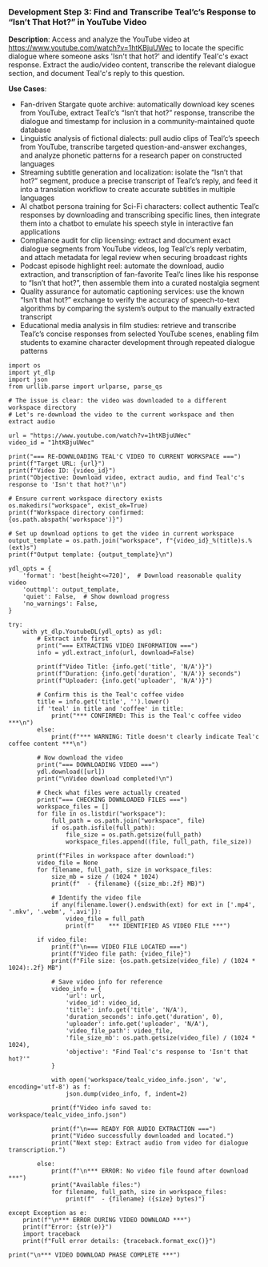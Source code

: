 ### Development Step 3: Find and Transcribe Teal’c’s Response to “Isn’t That Hot?” in YouTube Video

**Description**: Access and analyze the YouTube video at https://www.youtube.com/watch?v=1htKBjuUWec to locate the specific dialogue where someone asks 'Isn't that hot?' and identify Teal'c's exact response. Extract the audio/video content, transcribe the relevant dialogue section, and document Teal'c's reply to this question.

**Use Cases**:
- Fan-driven Stargate quote archive: automatically download key scenes from YouTube, extract Teal’c’s “Isn’t that hot?” response, transcribe the dialogue and timestamp for inclusion in a community-maintained quote database
- Linguistic analysis of fictional dialects: pull audio clips of Teal’c’s speech from YouTube, transcribe targeted question-and-answer exchanges, and analyze phonetic patterns for a research paper on constructed languages
- Streaming subtitle generation and localization: isolate the “Isn’t that hot?” segment, produce a precise transcript of Teal’c’s reply, and feed it into a translation workflow to create accurate subtitles in multiple languages
- AI chatbot persona training for Sci-Fi characters: collect authentic Teal’c responses by downloading and transcribing specific lines, then integrate them into a chatbot to emulate his speech style in interactive fan applications
- Compliance audit for clip licensing: extract and document exact dialogue segments from YouTube videos, log Teal’c’s reply verbatim, and attach metadata for legal review when securing broadcast rights
- Podcast episode highlight reel: automate the download, audio extraction, and transcription of fan-favorite Teal’c lines like his response to “Isn’t that hot?”, then assemble them into a curated nostalgia segment
- Quality assurance for automatic captioning services: use the known “Isn’t that hot?” exchange to verify the accuracy of speech-to-text algorithms by comparing the system’s output to the manually extracted transcript
- Educational media analysis in film studies: retrieve and transcribe Teal’c’s concise responses from selected YouTube scenes, enabling film students to examine character development through repeated dialogue patterns

```
import os
import yt_dlp
import json
from urllib.parse import urlparse, parse_qs

# The issue is clear: the video was downloaded to a different workspace directory
# Let's re-download the video to the current workspace and then extract audio

url = "https://www.youtube.com/watch?v=1htKBjuUWec"
video_id = "1htKBjuUWec"

print("=== RE-DOWNLOADING TEAL'C VIDEO TO CURRENT WORKSPACE ===")
print(f"Target URL: {url}")
print(f"Video ID: {video_id}")
print("Objective: Download video, extract audio, and find Teal'c's response to 'Isn't that hot?'\n")

# Ensure current workspace directory exists
os.makedirs("workspace", exist_ok=True)
print(f"Workspace directory confirmed: {os.path.abspath('workspace')}")

# Set up download options to get the video in current workspace
output_template = os.path.join("workspace", f"{video_id}_%(title)s.%(ext)s")
print(f"Output template: {output_template}\n")

ydl_opts = {
    'format': 'best[height<=720]',  # Download reasonable quality video
    'outtmpl': output_template,
    'quiet': False,  # Show download progress
    'no_warnings': False,
}

try:
    with yt_dlp.YoutubeDL(ydl_opts) as ydl:
        # Extract info first
        print("=== EXTRACTING VIDEO INFORMATION ===")
        info = ydl.extract_info(url, download=False)
        
        print(f"Video Title: {info.get('title', 'N/A')}")
        print(f"Duration: {info.get('duration', 'N/A')} seconds")
        print(f"Uploader: {info.get('uploader', 'N/A')}")
        
        # Confirm this is the Teal'c coffee video
        title = info.get('title', '').lower()
        if 'teal' in title and 'coffee' in title:
            print("*** CONFIRMED: This is the Teal'c coffee video ***\n")
        else:
            print(f"*** WARNING: Title doesn't clearly indicate Teal'c coffee content ***\n")
        
        # Now download the video
        print("=== DOWNLOADING VIDEO ===")
        ydl.download([url])
        print("\nVideo download completed!\n")
        
        # Check what files were actually created
        print("=== CHECKING DOWNLOADED FILES ===")
        workspace_files = []
        for file in os.listdir("workspace"):
            full_path = os.path.join("workspace", file)
            if os.path.isfile(full_path):
                file_size = os.path.getsize(full_path)
                workspace_files.append((file, full_path, file_size))
        
        print(f"Files in workspace after download:")
        video_file = None
        for filename, full_path, size in workspace_files:
            size_mb = size / (1024 * 1024)
            print(f"  - {filename} ({size_mb:.2f} MB)")
            
            # Identify the video file
            if any(filename.lower().endswith(ext) for ext in ['.mp4', '.mkv', '.webm', '.avi']):
                video_file = full_path
                print(f"    *** IDENTIFIED AS VIDEO FILE ***")
        
        if video_file:
            print(f"\n=== VIDEO FILE LOCATED ===")
            print(f"Video file path: {video_file}")
            print(f"File size: {os.path.getsize(video_file) / (1024 * 1024):.2f} MB")
            
            # Save video info for reference
            video_info = {
                'url': url,
                'video_id': video_id,
                'title': info.get('title', 'N/A'),
                'duration_seconds': info.get('duration', 0),
                'uploader': info.get('uploader', 'N/A'),
                'video_file_path': video_file,
                'file_size_mb': os.path.getsize(video_file) / (1024 * 1024),
                'objective': "Find Teal'c's response to 'Isn't that hot?'"
            }
            
            with open('workspace/tealc_video_info.json', 'w', encoding='utf-8') as f:
                json.dump(video_info, f, indent=2)
            
            print(f"Video info saved to: workspace/tealc_video_info.json")
            
            print(f"\n=== READY FOR AUDIO EXTRACTION ===")
            print("Video successfully downloaded and located.")
            print("Next step: Extract audio from video for dialogue transcription.")
            
        else:
            print(f"\n*** ERROR: No video file found after download ***")
            print("Available files:")
            for filename, full_path, size in workspace_files:
                print(f"  - {filename} ({size} bytes)")
            
except Exception as e:
    print(f"\n*** ERROR DURING VIDEO DOWNLOAD ***")
    print(f"Error: {str(e)}")
    import traceback
    print(f"Full error details: {traceback.format_exc()}")

print("\n*** VIDEO DOWNLOAD PHASE COMPLETE ***")
```